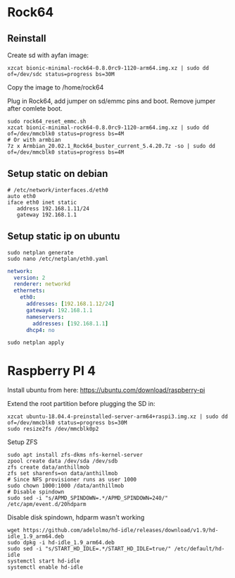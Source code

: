 # Rock64

## Reinstall

Create sd with ayfan image:
```
xzcat bionic-minimal-rock64-0.8.0rc9-1120-arm64.img.xz | sudo dd of=/dev/sdc status=progress bs=30M
```
Copy the image to /home/rock64

Plug in Rock64, add jumper on sd/emmc pins and boot.
Remove jumper after comlete boot.

```
sudo rock64_reset_emmc.sh
xzcat bionic-minimal-rock64-0.8.0rc9-1120-arm64.img.xz | sudo dd of=/dev/mmcblk0 status=progress bs=4M
# Or with armbian
7z x Armbian_20.02.1_Rock64_buster_current_5.4.20.7z -so | sudo dd of=/dev/mmcblk0 status=progress bs=4M
```

## Setup static on debian

```
# /etc/network/interfaces.d/eth0
auto eth0
iface eth0 inet static
   address 192.168.1.11/24
   gateway 192.168.1.1
```

## Setup static ip on ubuntu

```
sudo netplan generate
sudo nano /etc/netplan/eth0.yaml
```

```yaml
network:
  version: 2
  renderer: networkd
  ethernets:
    eth0:
      addresses: [192.168.1.12/24]
      gateway4: 192.168.1.1
      nameservers:
        addresses: [192.168.1.1]
      dhcp4: no
```

```
sudo netplan apply
```


# Raspberry PI 4

Install ubuntu from here:
https://ubuntu.com/download/raspberry-pi

Extend the root partition before plugging the SD in:
```
xzcat ubuntu-18.04.4-preinstalled-server-arm64+raspi3.img.xz | sudo dd of=/dev/mmcblk0 status=progress bs=30M
sudo resize2fs /dev/mmcblk0p2
```

Setup ZFS
```
sudo apt install zfs-dkms nfs-kernel-server
zpool create data /dev/sda /dev/sdb
zfs create data/anthillmob
zfs set sharenfs=on data/anthillmob
# Since NFS provisioner runs as user 1000
sudo chown 1000:1000 /data/anthillmob
# Disable spindown
sudo sed -i "s/APMD_SPINDOWN=.*/APMD_SPINDOWN=240/" /etc/apm/event.d/20hdparm
```

Disable disk spindown, hdparm wasn't working
```
wget https://github.com/adelolmo/hd-idle/releases/download/v1.9/hd-idle_1.9_arm64.deb
sudo dpkg -i hd-idle_1.9_arm64.deb
sudo sed -i "s/START_HD_IDLE=.*/START_HD_IDLE=true/" /etc/default/hd-idle
systemctl start hd-idle 
systemctl enable hd-idle 
```
